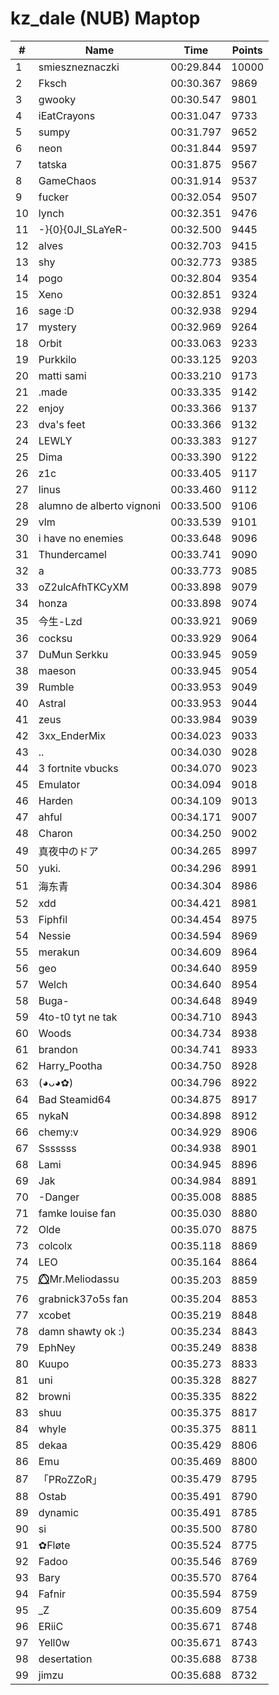 # kz_dale (NUB) Maptop

|  # | Name | Time | Points |
|-------------- | -------------- | -------------- | -------------- | 
| 1 | smieszneznaczki | 00:29.844 | 10000 | 
| 2 | Fksch | 00:30.367 | 9869 | 
| 3 | gwooky | 00:30.547 | 9801 | 
| 4 | iEatCrayons | 00:31.047 | 9733 | 
| 5 | sumpy | 00:31.797 | 9652 | 
| 6 | neon | 00:31.844 | 9597 | 
| 7 | tatska | 00:31.875 | 9567 | 
| 8 | GameChaos | 00:31.914 | 9537 | 
| 9 | fucker | 00:32.054 | 9507 | 
| 10 | lynch | 00:32.351 | 9476 | 
| 11 | -}{0}{0JI_SLaYeR- | 00:32.500 | 9445 | 
| 12 | alves | 00:32.703 | 9415 | 
| 13 | shy | 00:32.773 | 9385 | 
| 14 | pogo | 00:32.804 | 9354 | 
| 15 | Xeno | 00:32.851 | 9324 | 
| 16 | sage :D | 00:32.938 | 9294 | 
| 17 | mystery | 00:32.969 | 9264 | 
| 18 | Orbit | 00:33.063 | 9233 | 
| 19 | Purkkilo | 00:33.125 | 9203 | 
| 20 | matti sami | 00:33.210 | 9173 | 
| 21 | .made | 00:33.335 | 9142 | 
| 22 | enjoy | 00:33.366 | 9137 | 
| 23 | dva's feet | 00:33.366 | 9132 | 
| 24 | LEWLY | 00:33.383 | 9127 | 
| 25 | Dima | 00:33.390 | 9122 | 
| 26 | z1c | 00:33.405 | 9117 | 
| 27 | linus | 00:33.460 | 9112 | 
| 28 | alumno de alberto vignoni | 00:33.500 | 9106 | 
| 29 | vlm | 00:33.539 | 9101 | 
| 30 | i have no enemies | 00:33.648 | 9096 | 
| 31 | Thundercamel | 00:33.741 | 9090 | 
| 32 | a | 00:33.773 | 9085 | 
| 33 | oZ2ulcAfhTKCyXM | 00:33.898 | 9079 | 
| 34 | honza | 00:33.898 | 9074 | 
| 35 | 今生-Lzd | 00:33.921 | 9069 | 
| 36 | cocksu | 00:33.929 | 9064 | 
| 37 | DuMun Serkku | 00:33.945 | 9059 | 
| 38 | maeson | 00:33.945 | 9054 | 
| 39 | Rumble | 00:33.953 | 9049 | 
| 40 | Astral | 00:33.953 | 9044 | 
| 41 | zeus | 00:33.984 | 9039 | 
| 42 | 3xx_EnderMix | 00:34.023 | 9033 | 
| 43 | .. | 00:34.030 | 9028 | 
| 44 | 3 fortnite vbucks | 00:34.070 | 9023 | 
| 45 | Emulator | 00:34.094 | 9018 | 
| 46 | Harden | 00:34.109 | 9013 | 
| 47 | ahful | 00:34.171 | 9007 | 
| 48 | Charon | 00:34.250 | 9002 | 
| 49 | 真夜中のドア | 00:34.265 | 8997 | 
| 50 | yuki. | 00:34.296 | 8991 | 
| 51 | 海东青 | 00:34.304 | 8986 | 
| 52 | xdd | 00:34.421 | 8981 | 
| 53 | Fiphfil | 00:34.454 | 8975 | 
| 54 | Nessie | 00:34.594 | 8969 | 
| 55 | merakun | 00:34.609 | 8964 | 
| 56 | geo | 00:34.640 | 8959 | 
| 57 | Welch | 00:34.640 | 8954 | 
| 58 | Buga- | 00:34.648 | 8949 | 
| 59 | 4to-t0 tyt ne tak | 00:34.710 | 8943 | 
| 60 | Woods | 00:34.734 | 8938 | 
| 61 | brandon | 00:34.741 | 8933 | 
| 62 | Harry_Pootha | 00:34.750 | 8928 | 
| 63 | (◕ᴗ◕✿) | 00:34.796 | 8922 | 
| 64 | Bad Steamid64 | 00:34.875 | 8917 | 
| 65 | nykaN | 00:34.898 | 8912 | 
| 66 | chemy:v | 00:34.929 | 8906 | 
| 67 | Sssssss | 00:34.938 | 8901 | 
| 68 | Lami | 00:34.945 | 8896 | 
| 69 | Jak | 00:34.984 | 8891 | 
| 70 | -Danger | 00:35.008 | 8885 | 
| 71 | famke louise fan | 00:35.030 | 8880 | 
| 72 | Olde | 00:35.070 | 8875 | 
| 73 | colcolx | 00:35.118 | 8869 | 
| 74 | LEO | 00:35.164 | 8864 | 
| 75 | ⭕⃤Mr.Meliodassu | 00:35.203 | 8859 | 
| 76 | grabnick37o5s fan | 00:35.204 | 8853 | 
| 77 | xcobet | 00:35.219 | 8848 | 
| 78 | damn shawty ok :) | 00:35.234 | 8843 | 
| 79 | EphNey | 00:35.249 | 8838 | 
| 80 | Kuupo | 00:35.273 | 8833 | 
| 81 | uni | 00:35.328 | 8827 | 
| 82 | browni | 00:35.335 | 8822 | 
| 83 | shuu | 00:35.375 | 8817 | 
| 84 | whyle | 00:35.375 | 8811 | 
| 85 | dekaa | 00:35.429 | 8806 | 
| 86 | Emu | 00:35.469 | 8800 | 
| 87 | 「PRoZZoR」 | 00:35.479 | 8795 | 
| 88 | Ostab | 00:35.491 | 8790 | 
| 89 | dynamic | 00:35.491 | 8785 | 
| 90 | si | 00:35.500 | 8780 | 
| 91 | ✿Fløte | 00:35.524 | 8775 | 
| 92 | Fadoo | 00:35.546 | 8769 | 
| 93 | Bary | 00:35.570 | 8764 | 
| 94 | Fafnir | 00:35.594 | 8759 | 
| 95 | _Z | 00:35.609 | 8754 | 
| 96 | ERiiC | 00:35.671 | 8748 | 
| 97 | Yell0w | 00:35.671 | 8743 | 
| 98 | desertation | 00:35.688 | 8738 | 
| 99 | jimzu | 00:35.688 | 8732 | 

